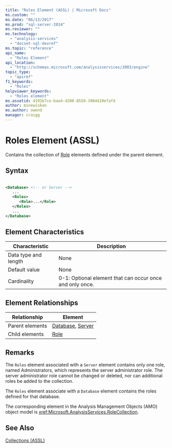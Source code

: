 ```yaml
---
title: "Roles Element (ASSL) | Microsoft Docs"
ms.custom: ""
ms.date: "06/13/2017"
ms.prod: "sql-server-2014"
ms.reviewer: ""
ms.technology: 
  - "analysis-services"
  - "docset-sql-devref"
ms.topic: "reference"
api_name: 
  - "Roles Element"
api_location: 
  - "http://schemas.microsoft.com/analysisservices/2003/engine"
topic_type: 
  - "apiref"
f1_keywords: 
  - "Roles"
helpviewer_keywords: 
  - "Roles element"
ms.assetid: 4191b7ce-bae4-4200-8550-3904420efafd
author: minewiskan
ms.author: owend
manager: craigg
---
```

# Roles Element (ASSL)
  Contains the collection of [Role](../objects/role-element-assl.md) elements defined under the parent element.  
  
## Syntax  
  
```xml  
  
<Database> <!-- or Server -->  
   ...  
   <Roles>  
      <Role>...</Role>  
   </Roles>  
   ...  
</Database>  
```  
  
## Element Characteristics  
  
|Characteristic|Description|  
|--------------------|-----------------|  
|Data type and length|None|  
|Default value|None|  
|Cardinality|0-1: Optional element that can occur once and only once.|  
  
## Element Relationships  
  
|Relationship|Element|  
|------------------|-------------|  
|Parent elements|[Database](../objects/database-element-assl.md), [Server](../objects/server-element-assl.md)|  
|Child elements|[Role](../objects/role-element-assl.md)|  
  
## Remarks  
 The `Roles` element associated with a `Server` element contains only one role, named Administrators, which represents the server administrator role. The server administrator role cannot be changed or deleted, nor can additional roles be added to the collection.  
  
 The `Roles` element associate with a `Database` element contains the roles defined for that database.  
  
 The corresponding element in the Analysis Management Objects (AMO) object model is <xref:Microsoft.AnalysisServices.RoleCollection>.  
  
## See Also  
 [Collections &#40;ASSL&#41;](collections-assl.md)  
  
  
